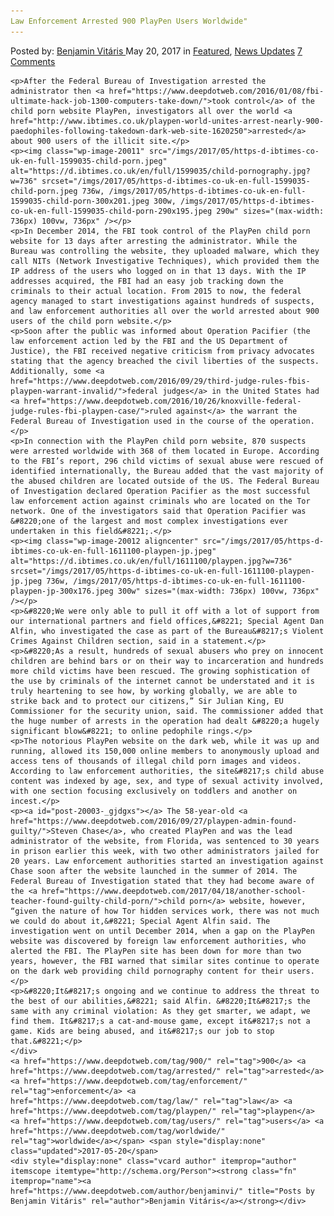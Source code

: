 ```yaml
---
Law Enforcement Arrested 900 PlayPen Users Worldwide"
---
```

<article class="post-listing post-20003 post type-post status-publish format-standard has-post-thumbnail hentry  tag-5454 tag-enforcement tag-law tag-playpen tag-users wide">
    <div class="post-inner">
        <span>Posted by: <a href="https://www.deepdotweb.com/author/benjaminvi/" title="">Benjamin Vitáris </a></span>
    <span>May 20, 2017</span>
    <span>in <a href="https://www.deepdotweb.com/category/deepdot-news/" rel="category tag">Featured</a>, <a href="https://www.deepdotweb.com/category/news-updates/" rel="category tag">News Updates</a></span>
    <span><a href="https://www.deepdotweb.com/2017/05/20/law-enforcement-arrested-900-playpen-users-worldwide/#comments">7 Comments</a></span>
    </p>
    <div class="clear"></div>
    
    <p>After the Federal Bureau of Investigation arrested the administrator then <a href="https://www.deepdotweb.com/2016/01/08/fbi-ultimate-hack-job-1300-computers-take-down/">took control</a> of the child porn website PlayPen, investigators all over the world <a href="http://www.ibtimes.co.uk/playpen-world-unites-arrest-nearly-900-paedophiles-following-takedown-dark-web-site-1620250">arrested</a> about 900 users of the illicit site.</p>
    <p><img class="wp-image-20011" src="/imgs/2017/05/https-d-ibtimes-co-uk-en-full-1599035-child-porn.jpeg" alt="https://d.ibtimes.co.uk/en/full/1599035/child-pornography.jpg?w=736" srcset="/imgs/2017/05/https-d-ibtimes-co-uk-en-full-1599035-child-porn.jpeg 736w, /imgs/2017/05/https-d-ibtimes-co-uk-en-full-1599035-child-porn-300x201.jpeg 300w, /imgs/2017/05/https-d-ibtimes-co-uk-en-full-1599035-child-porn-290x195.jpeg 290w" sizes="(max-width: 736px) 100vw, 736px" /></p>
    <p>In December 2014, the FBI took control of the PlayPen child porn website for 13 days after arresting the administrator. While the Bureau was controlling the website, they uploaded malware, which they call NITs (Network Investigative Techniques), which provided them the IP address of the users who logged on in that 13 days. With the IP addresses acquired, the FBI had an easy job tracking down the criminals to their actual location. From 2015 to now, the federal agency managed to start investigations against hundreds of suspects, and law enforcement authorities all over the world arrested about 900 users of the child porn website.</p>
    <p>Soon after the public was informed about Operation Pacifier (the law enforcement action led by the FBI and the US Department of Justice), the FBI received negative criticism from privacy advocates stating that the agency breached the civil liberties of the suspects. Additionally, some <a href="https://www.deepdotweb.com/2016/09/29/third-judge-rules-fbis-playpen-warrant-invalid/">federal judges</a> in the United States had <a href="https://www.deepdotweb.com/2016/10/26/knoxville-federal-judge-rules-fbi-playpen-case/">ruled against</a> the warrant the Federal Bureau of Investigation used in the course of the operation.</p>
    <p>In connection with the PlayPen child porn website, 870 suspects were arrested worldwide with 368 of them located in Europe. According to the FBI’s report, 296 child victims of sexual abuse were rescued of identified internationally, the Bureau added that the vast majority of the abused children are located outside of the US. The Federal Bureau of Investigation declared Operation Pacifier as the most successful law enforcement action against criminals who are located on the Tor network. One of the investigators said that Operation Pacifier was &#8220;one of the largest and most complex investigations ever undertaken in this field&#8221;.</p>
    <p><img class="wp-image-20012 aligncenter" src="/imgs/2017/05/https-d-ibtimes-co-uk-en-full-1611100-playpen-jp.jpeg" alt="https://d.ibtimes.co.uk/en/full/1611100/playpen.jpg?w=736" srcset="/imgs/2017/05/https-d-ibtimes-co-uk-en-full-1611100-playpen-jp.jpeg 736w, /imgs/2017/05/https-d-ibtimes-co-uk-en-full-1611100-playpen-jp-300x176.jpeg 300w" sizes="(max-width: 736px) 100vw, 736px" /></p>
    <p>&#8220;We were only able to pull it off with a lot of support from our international partners and field offices,&#8221; Special Agent Dan Alfin, who investigated the case as part of the Bureau&#8217;s Violent Crimes Against Children section, said in a statement.</p>
    <p>&#8220;As a result, hundreds of sexual abusers who prey on innocent children are behind bars or on their way to incarceration and hundreds more child victims have been rescued. The growing sophistication of the use by criminals of the internet cannot be understated and it is truly heartening to see how, by working globally, we are able to strike back and to protect our citizens,” Sir Julian King, EU Commissioner for the security union, said. The commissioner added that the huge number of arrests in the operation had dealt &#8220;a hugely significant blow&#8221; to online pedophile rings.</p>
    <p>The notorious PlayPen website on the dark web, while it was up and running, allowed its 150,000 online members to anonymously upload and access tens of thousands of illegal child porn images and videos. According to law enforcement authorities, the site&#8217;s child abuse content was indexed by age, sex, and type of sexual activity involved, with one section focusing exclusively on toddlers and another on incest.</p>
    <p><a id="post-20003-_gjdgxs"></a> The 58-year-old <a href="https://www.deepdotweb.com/2016/09/27/playpen-admin-found-guilty/">Steven Chase</a>, who created PlayPen and was the lead administrator of the website, from Florida, was sentenced to 30 years in prison earlier this week, with two other administrators jailed for 20 years. Law enforcement authorities started an investigation against Chase soon after the website launched in the summer of 2014. The Federal Bureau of Investigation stated that they had become aware of the <a href="https://www.deepdotweb.com/2017/04/18/another-school-teacher-found-guilty-child-porn/">child porn</a> website, however, “given the nature of how Tor hidden services work, there was not much we could do about it,&#8221; Special Agent Alfin said. The investigation went on until December 2014, when a gap on the PlayPen website was discovered by foreign law enforcement authorities, who alerted the FBI. The PlayPen site has been down for more than two years, however, the FBI warned that similar sites continue to operate on the dark web providing child pornography content for their users.</p>
    <p>&#8220;It&#8217;s ongoing and we continue to address the threat to the best of our abilities,&#8221; said Alfin. &#8220;It&#8217;s the same with any criminal violation: As they get smarter, we adapt, we find them. It&#8217;s a cat-and-mouse game, except it&#8217;s not a game. Kids are being abused, and it&#8217;s our job to stop that.&#8221;</p>
    </div>
    <a href="https://www.deepdotweb.com/tag/900/" rel="tag">900</a> <a href="https://www.deepdotweb.com/tag/arrested/" rel="tag">arrested</a> <a href="https://www.deepdotweb.com/tag/enforcement/" rel="tag">enforcement</a> <a href="https://www.deepdotweb.com/tag/law/" rel="tag">law</a> <a href="https://www.deepdotweb.com/tag/playpen/" rel="tag">playpen</a> <a href="https://www.deepdotweb.com/tag/users/" rel="tag">users</a> <a href="https://www.deepdotweb.com/tag/worldwide/" rel="tag">worldwide</a></span> <span style="display:none" class="updated">2017-05-20</span>
    <div style="display:none" class="vcard author" itemprop="author" itemscope itemtype="http://schema.org/Person"><strong class="fn" itemprop="name"><a href="https://www.deepdotweb.com/author/benjaminvi/" title="Posts by Benjamin Vitáris" rel="author">Benjamin Vitáris</a></strong></div>
    
